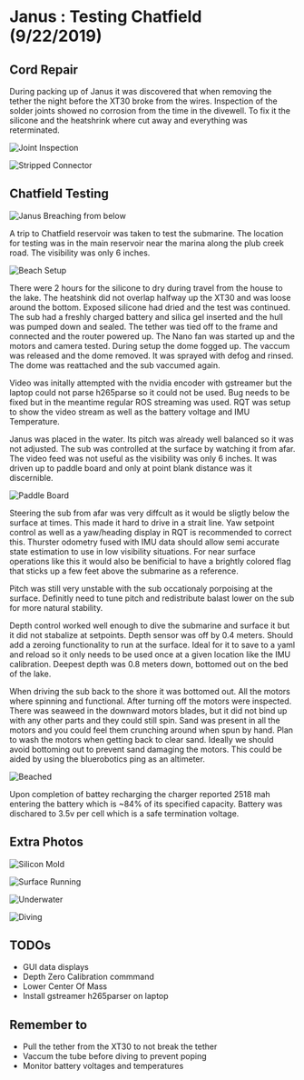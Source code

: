 # Janus : Testing Chatfield (9/22/2019)

## Cord Repair

During packing up of Janus it was discovered that when removing the tether the night before the XT30 broke from the wires.  Inspection of the solder joints showed no corrosion from the time in the divewell.  To fix it the silicone and the heatshrink where cut away and everything was reterminated.

![Joint Inspection](img/Joint_Inspection.jpg)

![Stripped Connector](img/Wire_Silicone_Inspection.jpg)

## Chatfield Testing

![Janus Breaching from below](img/Breaching.jpg)

A trip to Chatfield reservoir was taken to test the submarine.  The location for testing was in the main reservoir near the marina along the plub creek road.  The visibility was only 6 inches.  

![Beach Setup](img/Setup.jpg)

There were 2 hours for the silicone to dry during travel from the house to the lake.  The heatshink did not overlap halfway up the XT30 and was loose around the bottom.  Exposed silicone had dried and the test was continued.  The sub had a freshly charged battery and silica gel inserted and the hull was pumped down and sealed.  The tether was tied off to the frame and connected and the router powered up.  The Nano fan was started up and the motors and camera tested.  During setup the dome fogged up.  The vaccum was released and the dome removed.  It was sprayed with defog and rinsed.  The dome was reattached and the sub vaccumed again.

Video was initally attempted with the nvidia encoder with gstreamer but the laptop could not parse h265parse so it could not be used.  Bug needs to be fixed but in the meantime regular ROS streaming was used.  RQT was setup to show the video stream as well as the battery voltage and IMU Temperature.

Janus was placed in the water.  Its pitch was already well balanced so it was not adjusted.  The sub was controlled at the surface by watching it from afar.  The video feed was not useful as the visibility was only 6 inches.  It was driven up to paddle board and only at point blank distance was it discernible.

![Paddle Board](img/Paddle_Board.png)

Steering the sub from afar was very diffcult as it would be sligtly below the surface at times.  This made it hard to drive in a strait line.  Yaw setpoint control as well as a yaw/heading display in RQT is recommended to correct this.  Thurster odometry fused with IMU data should allow semi accurate state estimation to use in low visibility situations.  For near surface operations like this it would also be benificial to have a brightly colored flag that sticks up a few feet above the submarine as a reference.

Pitch was still very unstable with the sub occationaly porpoising at the surface.  Definitly need to tune pitch and redistribute balast lower on the sub for more natural stability.

Depth control worked well enough to dive the submarine and surface it but it did not stabalize at setpoints.  Depth sensor was off by 0.4 meters.  Should add a zeroing functionality to run at the surface.  Ideal for it to save to a yaml and reload so it only needs to be used once at a given location like the IMU calibration.  Deepest depth was 0.8 meters down, bottomed out on the bed of the lake.

When driving the sub back to the shore it was bottomed out.  All the motors where spinning and functional.  After turning off the motors were inspected.  There was seaweed in the downward motors blades, but it did not bind up with any other parts and they could still spin.  Sand was present in all the motors and you could feel them crunching around when spun by hand.  Plan to wash the motors when getting back to clear sand.  Ideally we should avoid bottoming out to prevent sand damaging the motors.  This could be aided by using the bluerobotics ping as an altimeter.

![Beached](img/Beached.jpg)

Upon completion of battey recharging the charger reported 2518 mah entering the battery which is ~84% of its specified capacity.  Battery was dischared to 3.5v per cell which is a safe termination voltage.

## Extra Photos

![Silicon Mold](img/Silicon_Mold.jpg)

![Surface Running](img/Surface_Running.jpeg)

![Underwater](img/Underwater.jpeg)

![Diving](img/Diving.jpeg)

## TODOs
* GUI data displays
* Depth Zero Calibration commmand
* Lower Center Of Mass
* Install gstreamer h265parser on laptop

## Remember to
* Pull the tether from the XT30 to not break the tether
* Vaccum the tube before diving to prevent poping
* Monitor battery voltages and temperatures